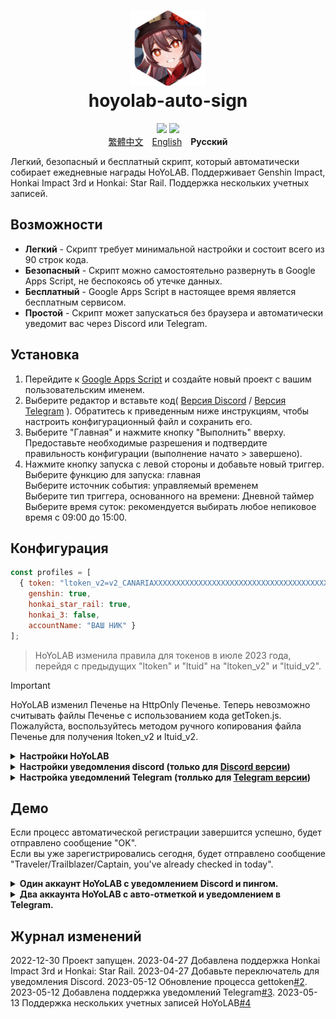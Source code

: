 <h1 align="center">
    <img width="120" height="120" src="pic/logo.svg" alt=""><br>
    hoyolab-auto-sign
</h1>

<p align="center">
    <img src="https://img.shields.io/github/license/canaria3406/hoyolab-auto-sign?style=flat-square">
    <img src="https://img.shields.io/github/stars/canaria3406/hoyolab-auto-sign?style=flat-square">
    <br><a href="/README_zh-tw.md">繁體中文</a>　<a href="/README.md">English</a>　<b>Русский</b>
</p>

Легкий, безопасный и бесплатный скрипт, который автоматически собирает ежедневные награды HoYoLAB.
Поддерживает Genshin Impact, Honkai Impact 3rd и Honkai: Star Rail. Поддержка нескольких учетных записей.

## Возможности
* **Легкий** - Скрипт требует минимальной настройки и состоит всего из 90 строк кода.
* **Безопасный** - Скрипт можно самостоятельно развернуть в Google Apps Script, не беспокоясь об утечке данных.
* **Бесплатный** - Google Apps Script в настоящее время является бесплатным сервисом.
* **Простой** - Скрипт может запускаться без браузера и автоматически уведомит вас через Discord или Telegram.

## Установка
1. Перейдите к [Google Apps Script](https://script.google.com/home/start) и создайте новый проект с вашим пользовательским именем.
2. Выберите редактор и вставьте код( [Версия Discord](https://github.com/canaria3406/hoyolab-auto-sign/blob/main/src/main-discord.gs) / [Версия Telegram](https://github.com/canaria3406/hoyolab-auto-sign/blob/main/src/main-telegram.gs) ). Обратитесь к приведенным ниже инструкциям, чтобы настроить конфигурационный файл и сохранить его.
3. Выберите "Главная" и нажмите кнопку "Выполнить" вверху.
   Предоставьте необходимые разрешения и подтвердите правильность конфигурации (выполнение начато > завершено).
4. Нажмите кнопку запуска с левой стороны и добавьте новый триггер.  
   Выберите функцию для запуска: главная  
   Выберите источник события: управляемый временем  
   Выберите тип триггера, основанного на времени: Дневной таймер  
   Выберите время суток: рекомендуется выбирать любое непиковое время с 09:00 до 15:00.

## Конфигурация

```javascript
const profiles = [
  { token: "ltoken_v2=v2_CANARIAXXXXXXXXXXXXXXXXXXXXXXXXXXXXXXXXXXXXXXXXXXXXXXXXXXXXXXXXXXXXXXXXXXXXXXXXXXXXXXXXXXXXX3406; ltuid_v2=26XXXXX20;", 
    genshin: true, 
    honkai_star_rail: true, 
    honkai_3: false, 
    accountName: "ВАШ НИК" }
];
```

> HoYoLAB изменила правила для токенов в июле 2023 года, перейдя с предыдущих "ltoken" и "ltuid" на "ltoken_v2" и "ltuid_v2".  

> [!IMPORTANT]
> HoYoLAB изменил Печенье на HttpOnly Печенье. Теперь невозможно считывать файлы Печенье с использованием кода getToken.js.  
> Пожалуйста, воспользуйтесь методом ручного копирования файла Печенье для получения ltoken_v2 и ltuid_v2.  

<details>
<summary><b>Настройки HoYoLAB</b></summary>

1. **token** - Пожалуйста, введите токен для регистрации на странице HoYoLAB.

   После входа на [страницу регистрации в HoYoLAB](https://www.hoyalab.com/circles), нажмите клавишу F12, чтобы войти в консоль.
   ~~Вставьте следующий код и запустите его, чтобы получить токен. Скопируйте токен и заключите его в "кавычки".~~

   > HoYoLAB изменил Печенье на HttpOnly Печенье. Теперь невозможно считывать файлы Печенье с использованием кода getToken.js.  
   > Пожалуйста, воспользуйтесь методом ручного копирования файла Печенье для получения ltoken_v2 и ltuid_v2.  

2. **genshin**

   Следует ли включать автоматическую регистрацию для Genshin Impact.  
   Если вы хотите, установите для него значение true. Если нет, пожалуйста, установите для него значение false.  
   Если вы не играете в Genshin Impact или ваша учетная запись не привязана к uid, пожалуйста, установите для нее значение false.

3. **honkai_star_rail**

   Включать ли автоматическую регистрацию для Honkai: Star Rail.  
   Если вы хотите, установите для него значение true. Если нет, пожалуйста, установите для него значение false.  
   Если вы не играете в Honkai: Star Rail или ваша учетная запись не привязана к uid, пожалуйста, установите для нее значение false.

4. **honkai_3**

   Включать ли автоматическую регистрацию для Honkai Impact 3rd.  
   Если вы хотите, установите для него значение true. Если нет, пожалуйста, установите для него значение false.  
   Если вы не играете в Honkai Impact 3rd или ваша учетная запись не привязана к uid, пожалуйста, установите для нее значение false.

5. **accountName** - Пожалуйста, введите свой индивидуальный ник.

Пожалуйста, введите здесь свой ник из HoYoLAB или внутриигровой ник.

</details>

<details>
<summary><b>Настройки уведомления discord (только для <a href="https://github.com/canaria3406/hoyolab-auto-sign/blob/main/src/main-discord.gs">Discord версии</a>)</b></summary>

```javascript
const discord_notify = true
const myDiscordID = "20000080000000040"
const discordWebhook = "https://discord.com/api/webhooks/1050000000000000060/6aXXXXXXXXXXXXXXXXXXXXXXXXXXXXXXXXXXXXXXXXXXXXXXXXXXXXXXXXXXXXXXXXnB"
```

1. **discord_notify**

   Следует ли включать Discord notify.  
   Если вы хотите включить автоматическое уведомление о регистрации, установите для него значение true. Если нет, пожалуйста, установите для него значение false.

2. **myDiscordID** - Пожалуйста, введите свой user ID от Discord.

   Хотите ли вы, чтобы вас пинговали при неудачной регистрации.
Скопируйте свой ID Discord, который выглядит как "23456789012345678", и введите его в "кавычки".
Вы можете обратиться к [этой статье](https://support.discord.com/hc/en-us/articles/206346498), чтобы найти свой ID Discord.
Если вы не хотите, чтобы вас проверяли, оставьте поле "кавычки" пустым.

3. **discordWebhook** - Пожалуйста, введите вебхук Discord для канала сервера для отправки уведомления.

   Вы можете обратиться к [этой статье](https://support.discord.com/hc/en-us/articles/228383668) для создания веб-узла Discord.
Как только вы закончите создание Discord webhook, вы получите URL-адрес вашего Discord вебхука, который как `https://discord.com/api/webhooks/1234567890987654321/PekopekoPekopekoPekopeko06f810494a4dbf07b726924a5f60659f09edcaa1`.
Скопируйте URL-адрес вебхука и вставьте его в "кавычки".

</details>

<details>
<summary><b>Настройка уведомлений Telegram (толлько для <a href="https://github.com/canaria3406/hoyolab-auto-sign/blob/main/src/main-telegram.gs">Telegram версии</a>)</b></summary>

```javascript
const telegram_notify = true
const myTelegramID = "1XXXXXXX0"
const telegramBotToken = "6XXXXXXXXX:AAAAAAAAAAXXXXXXXXXX8888888888Peko"
```

1. **telegram_notify**

   Следует ли включать уведомление Telegram.  
   Если вы хотите включить автоматическую регистрацию в уведомлении, установите для нее значение true. Если нет, пожалуйста, установите для него значение false.

2. **myTelegramID** - Пожалуйста, введите свой Telegram ID.

   Используйте команду `/getid`, чтобы найти свой идентификатор пользователя Telegram, отправив сообщение [@IDBot].(https://t.me/myidbot ).).
Скопируйте свой ID Telegram, который выглядит как "123456780", и введите его в "кавычки".

3. **telegramBotToken** - Пожалуйста, введите свой токен Telegram-бота.

   Используйте команду `/newbot`, чтобы создать нового бота в Telegram, отправив сообщение [@BotFather](https://t.me/botfather).
   Как только вы закончите создание бота, вы получите свой токен Telegram-бота, который выглядит как `110201543:AAHdqTcvCH1vGWJxfSeofSAs0K5PALDsaw`.
   Скопируйте свой токен Telegram-бота и заполните его в "кавычках".
   Для получения более подробных инструкций вы можете обратиться к [этой статье](https://core.telegram.org/bots/features#botfather).

</details>

## Демо
Если процесс автоматической регистрации завершится успешно, будет отправлено сообщение "OK".  
Если вы уже зарегистрировались сегодня, будет отправлено сообщение "Traveler/Trailblazer/Captain, you've already checked in today".

<details>
<summary><b>Один аккаунт HoYoLAB с уведомлением Discord и пингом.</b></summary>

Включены авто-отметки Genshin Impact и Honkai: Star Rail, включите Discord уведомления, пинг в Discord.

```javascript
const profiles = [
  { token: "account_mid_v2=123xyzabcd_hi; account_id_v2=26XXXXX20; ltoken_v2=v2_CANARIAXXXXXXXXXXXXXXXXXXXXXXXXXXXXXXXXXXXXXXXXXXXXXXXXXXXXXXXXXXXXXXXXXXXXXXXXXXXXXXXXXXXXX3406; ltmid_v2=123xyzabcd_hi; ltuid_v2=26XXXXX20;", 
    genshin: true, 
    honkai_star_rail: true, 
    honkai_3: false, 
    accountName: "HuTao" }
];

const discord_notify = true
const myDiscordID = "240000800000300040"
const discordWebhook = "https://discord.com/api/webhooks/10xxxxxxxxxxxxxxx60/6aXXXXXXXXXXXXXXXXXXXXXXXXXXXXXXXXXXXXXXXXXXXXXXXXXXXXXXXXXXXXXXXXnB"
```
![image](https://github.com/canaria3406/hoyolab-auto-sign/blob/main/pic/E02.png)

</details>

<details>
<summary><b>Два аккаунта HoYoLAB с авто-отметкой и уведомлением в Telegram.</b></summary>

Включены авто-отметки Genshin Impact на аккаунте А, и Honkai Impact 3rd на аккаунте Б, включены уведомления в Telegram.

```javascript
const profiles = [
  { token: "account_mid_v2=123xyzabcd_hi; account_id_v2=26XXXXX20; ltoken_v2=v2_CANARIAXXXXXXXXXXXXXXXXXXXXXXXXXXXXXXXXXXXXXXXXXXXXXXXXXXXXXXXXXXXXXXXXXXXXXXXXXXXXXXXXXXXXX3406; ltmid_v2=123xyzabcd_hi; ltuid_v2=26XXXXX20;", 
    genshin: true, 
    honkai_star_rail: false, 
    honkai_3: false, 
    accountName: "accountA" },
  { token: "account_mid_v2=456qwertyu_hi; account_id_v2=28XXXXX42; ltoken_v2=v2_GENSHINXXXXXXXXXXXXXXXXXXXXXXXXXXXXXXXXXXXXXXXXXXXXXXXXXXXXXXXXXXXXXXXXXXXXXXXXXXXXXXXXXXXXX5566; ltmid_v2=456qwertyu_hi; ltuid_v2=28XXXXX42;", 
    genshin: false, 
    honkai_star_rail: false, 
    honkai_3: true, 
    accountName: "accountB" }
];

const telegram_notify = true
const myTelegramID = "1XXXXXXX0"
const telegramBotToken = "6XXXXXXXXX:AAAAAAAAAAXXXXXXXXXX8888888888Peko"
```
![image](https://github.com/canaria3406/hoyolab-auto-sign/blob/main/pic/E03.png)

</details>

## Журнал изменений
2022-12-30 Проект запущен.
2023-04-27 Добавлена поддержка Honkai Impact 3rd и Honkai: Star Rail.
2023-04-27 Добавьте переключатель для уведомления Discord.
2023-05-12 Обновление процесса gettoken[#2](https://github.com/canaria3406/hoyolab-auto-sign/pull/2).
2023-05-12 Добавлена поддержка уведомлений Telegram[#3](https://github.com/canaria3406/hoyolab-auto-sign/pull/3).
2023-05-13 Поддержка нескольких учетных записей HoYoLAB[#4](https://github.com/canaria3406/hoyolab-auto-sign/pull/4)